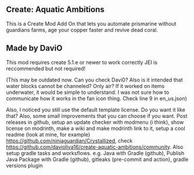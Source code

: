 
Create: Aquatic Ambitions
----------------------------------------------------------------------------------------------------------------
This is a Create Mod Add On that lets you automate prismarine without guardians farms, age your copper faster and revive dead coral. 

Made by DaviO
-----------------------------------------------------------------------------------------------------------------
This mod requires create 5.1.e or newer to work correctly
JEI is reccommended but not required! 


(This may be outdated now. Can you check Davi0? Also is it intended that water blocks cannot be channeled? Only air? If it worked on items underwater, it would be simple to understand. I was not sure how to communicate how it works in the fan icon thing. Check line 9 in en_us.json)

Also, I noticed you still use the default template license. Do you want it like that?
Also, some small improvements that you can choose if you want. Post releases in github, setup an update checker with modmenu (i think), show license on modrinth, make a wiki and make modrinth link to it, setup a cool readme (look at mine, for example) https://github.com/ninjaguardian/Crystallized, check https://github.com/davioliva16/create-aquatic-ambitions/community.
Also setup gradle tasks and worksflows. e.g. Java with Gradle (github), Publish Java Package with Gradle (github), gitleaks (pre-commit and action), gradle versions plugin